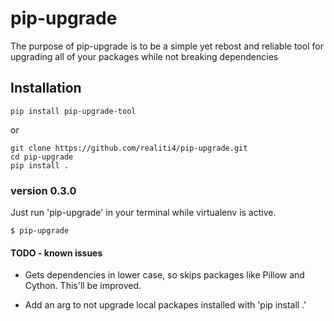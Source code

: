 # pip-upgrade
The purpose of pip-upgrade is to be a simple yet rebost and reliable tool for upgrading all of your packages while not breaking dependencies

## Installation

	pip install pip-upgrade-tool
	
or	

    git clone https://github.com/realiti4/pip-upgrade.git
    cd pip-upgrade
    pip install .

### version 0.3.0
Just run 'pip-upgrade' in your terminal while virtualenv is active.

    $ pip-upgrade
    
#### TODO - known issues
- Gets dependencies in lower case, so skips packages like Pillow and Cython. This'll be improved.

- Add an arg to not upgrade local packapes installed with 'pip install .'
